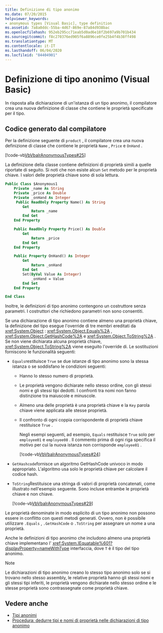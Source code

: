 ```yaml
---
title: Definizione di tipo anonimo
ms.date: 07/20/2015
helpviewer_keywords:
- anonymous types [Visual Basic], type definition
ms.assetid: 7a8a0ddc-55ba-4d67-869e-87a84d938bac
ms.openlocfilehash: 952eb295cc71eab5d0ad6e18f2b697a9b701b434
ms.sourcegitcommit: f8c270376ed905f6a8896ce0fe25b4f4b38ff498
ms.translationtype: MT
ms.contentlocale: it-IT
ms.lasthandoff: 06/04/2020
ms.locfileid: "84404901"
---
```

# <a name="anonymous-type-definition-visual-basic"></a>Definizione di tipo anonimo (Visual Basic)

In risposta alla dichiarazione di un'istanza di un tipo anonimo, il compilatore crea una nuova definizione di classe che contiene le proprietà specificate per il tipo.

## <a name="compiler-generated-code"></a>Codice generato dal compilatore

Per la definizione seguente di `product` , il compilatore crea una nuova definizione di classe che contiene le proprietà `Name` , `Price` e `OnHand` .

[!code-vb[VbVbalrAnonymousTypes#25](~/samples/snippets/visualbasic/VS_Snippets_VBCSharp/VbVbalrAnonymousTypes/VB/Class2.vb#25)]

La definizione della classe contiene definizioni di proprietà simili a quelle riportate di seguito. Si noti che non esiste alcun `Set` metodo per le proprietà chiave. I valori delle proprietà chiave sono di sola lettura.

```vb
Public Class $Anonymous1
    Private _name As String
    Private _price As Double
    Private _onHand As Integer
     Public ReadOnly Property Name() As String
        Get
            Return _name
        End Get
    End Property

    Public ReadOnly Property Price() As Double
        Get
            Return _price
        End Get
    End Property

    Public Property OnHand() As Integer
        Get
            Return _onHand
        End Get
        Set(ByVal Value As Integer)
            _onHand = Value
        End Set
    End Property

End Class
```

Inoltre, le definizioni di tipo anonimo contengono un costruttore senza parametri. I costruttori che richiedono parametri non sono consentiti.

Se una dichiarazione di tipo anonimo contiene almeno una proprietà chiave, la definizione del tipo esegue l'override di tre membri ereditati da <xref:System.Object> : <xref:System.Object.Equals%2A> , <xref:System.Object.GetHashCode%2A> e <xref:System.Object.ToString%2A> . Se non viene dichiarata alcuna proprietà chiave, <xref:System.Object.ToString%2A> viene eseguito l'override di. Le sostituzioni forniscono le funzionalità seguenti:

- `Equals`restituisce `True` se due istanze di tipo anonimo sono la stessa istanza o se soddisfano le condizioni seguenti:

  - Hanno lo stesso numero di proprietà.

  - Le proprietà vengono dichiarate nello stesso ordine, con gli stessi nomi e gli stessi tipi dedotti. I confronti tra nomi non fanno distinzione tra maiuscole e minuscole.

  - Almeno una delle proprietà è una proprietà chiave e la `Key` parola chiave viene applicata alle stesse proprietà.

  - Il confronto di ogni coppia corrispondente di proprietà chiave restituisce `True` .

    Negli esempi seguenti, ad esempio, `Equals` restituisce `True` solo per `employee01` e `employee08` . Il commento prima di ogni riga specifica il motivo per cui la nuova istanza non corrisponde `employee01` .

    [!code-vb[VbVbalrAnonymousTypes#24](~/samples/snippets/visualbasic/VS_Snippets_VBCSharp/VbVbalrAnonymousTypes/VB/Class2.vb#24)]

- `GetHashcode`fornisce un algoritmo GetHashCode univoco in modo appropriato. L'algoritmo usa solo le proprietà chiave per calcolare il codice hash.

- `ToString`Restituisce una stringa di valori di proprietà concatenati, come illustrato nell'esempio seguente. Sono incluse entrambe le proprietà chiave e non chiave.

  [!code-vb[VbVbalrAnonymousTypes#29](~/samples/snippets/visualbasic/VS_Snippets_VBCSharp/VbVbalrAnonymousTypes/VB/Class2.vb#29)]

Le proprietà denominate in modo esplicito di un tipo anonimo non possono essere in conflitto con questi metodi generati. Ovvero, non è possibile utilizzare `.Equals` , `.GetHashCode` o `.ToString` per assegnare un nome a una proprietà.

Anche le definizioni di tipo anonimo che includono almeno una proprietà chiave implementano l' <xref:System.IEquatable%601?displayProperty=nameWithType> interfaccia, dove `T` è il tipo del tipo anonimo.

> [!NOTE]
> Le dichiarazioni di tipo anonimo creano lo stesso tipo anonimo solo se si trovano nello stesso assembly, le relative proprietà hanno gli stessi nomi e gli stessi tipi inferiti, le proprietà vengono dichiarate nello stesso ordine e le stesse proprietà sono contrassegnate come proprietà chiave.

## <a name="see-also"></a>Vedere anche

- [Tipi anonimi](anonymous-types.md)
- [Procedura: dedurre tipi e nomi di proprietà nelle dichiarazioni di tipo anonimo](how-to-infer-property-names-and-types-in-anonymous-type-declarations.md)
